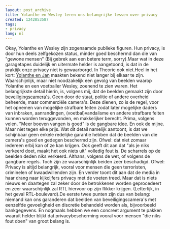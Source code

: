 ```yaml
---
layout: post_archive
title: Yolanthe en Wesley leren ons belangrijke lessen over privacy
created: 1242853587
tags:
- privacy
lang: nl
---
```

Okay, Yolanthe en Wesley zijn zogenaamde publieke figuren. Hun privacy, is door hun deels zelfgekozen status, minder goed beschermd dan die van "gewone mensen" (Bij gebrek aan een betere term, sorry).Maar wat in deze garagetapes duidelijk en uitermate helder is aangetoond, is dat in de praktijk onze privacy niet is gewaarborgd. In Theorie ook niet.Heel in het kort: [Yolanthe en Jan](http://www.google.nl/search?q=yolanthe+en+jan) maakten bekend niet langer bij elkaar te zijn. Waarschijnlijk, maar niet noodzakelijk een gevolg van beelden waarop Yolanthe en een voetballer Wesley, zoenend te zien waren. Het belangrijkste detail hierin, is, volgens mij, dat de beelden gemaakt zijn door [beveiligingscamera's](http://www.wereldomroep.nl/actua/nl/17695825). Geen door de staat, politie of andere overheid beheerde, maar commerciële camera's. Deze dienen, zo is de regel, voor het opnemen van mogelijke strafbare feiten zodat later mogelijke daders van inbraken, aanrandingen, (voetbal)vandalisme en andere strafbare feiten kunnen worden teruggevonden, en makkelijker berecht. Prima, volgens velen. "Meer boeven vangen is goed" is de gangbare idee. En ook de mijne. Maar niet tegen elke prijs. Wat dit detail namelijk aantoont, is dat we schijnbaar geen enkele redelijke garantie hebben dat de beelden van die camera's goed en gedegen beschermd zijn. Ofwel: dat niet zomaar iedereen erbij kan of ze kan krijgen. Ook geeft dit aan dat "als je niks verkeerd doet, maakt het ook niets uit" volledig fout is. De scharrels op de beelden deden niks verkeerd. Althans, volgens de wet, of volgens de gangbare regels. Toch zijn ze waarschijnlijk beiden zeer beschadigd. Ofwel: Privacy is altijd belangrijk, vooral voor mensen die geen terroristen, criminelen of kwaadwillenden zijn. En verder toont dit aan dat de media in haar drang naar kijkcijfers privacy met de voeten treed. Maar dat is niets nieuws en daartegen zal zeker door de betrokkenen worden geprocedeert en zeer waarschijnlijk zal RTL hiervoor op zijn flikker krijgen. (Letterlijk, in het geval RTL-boulevard).De eerste twee punten zijn dus van belang: niemand kan ons garanderen dat beelden van beveiligingscamera's met eenzelfde gevoeligheid en discretie behandeld worden als, bijvoorbeeld bankgegevens. En nogmaals hebben we een concreet argument te pakken waaruit helder blijkt dat privacybescherming vooral voor mensen "die niks fout doen" van groot belang is.
